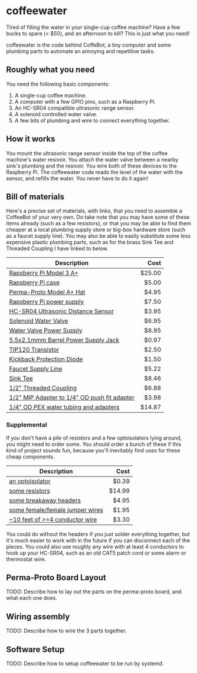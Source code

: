 # coffeewater
Tired of filling the water in your single-cup coffee machine?  Have a few bucks to spare (< $50), and an afternoon to kill?  This is just what you need!

coffeewater is the code behind CoffeBot, a tiny computer and some plumbing parts to automate an annoying and repetitive tasks.

## Roughly what you need

You need the following basic components:

1. A single-cup coffee machine.
1. A computer with a few GPIO pins, such as a Raspberry Pi.
1. An HC-SR04 compatible ultrasonic range sensor.
1. A solenoid controlled water valve.
1. A few bits of plumbing and wire to connect everything together.

## How it works

You mount the ultrasonic range sensor inside the top of the coffee machine's water resivoir.  You attach the water valve between a nearby sink's plumbing and the resivoir.  You wire both of these devices to the Raspberry Pi.  The coffeewater code reads the level of the water with the sensor, and refills the water.  You never have to do it again!

## Bill of materials

Here's a precise set of materials, with links, that you need to assemble a CoffeeBot of your very own.  Do take note that you may have some of these items already (such as a few resistors), or that you may be able to find them cheaper at a local plumbing supply store or big-box hardware store (such as a faucet supply line).  You may also be able to easily substitute some less expensive plastic plumbing parts, such as for the brass Sink Tee and Threaded Coupling I have linked to below.

| Description                                                                 |   Cost |
| --------------------------------------------------------------------------- | ------:|
| [Rapsberry Pi Model 3 A+](https://www.adafruit.com/product/4027)            | $25.00 |
| [Rapsberry Pi case](https://www.adafruit.com/product/2361)                  |  $5.00 |
| [Perma-Proto Model A+ Hat](https://www.adafruit.com/product/2310)           |  $4.95 |
| [Rapsberry Pi power supply](https://www.adafruit.com/product/1995)          |  $7.50 |
| [HC-SR04 Ultrasonic Distance Sensor](https://www.adafruit.com/product/4007) |  $3.95 |
| [Solenoid Water Valve](https://www.adafruit.com/product/997)                |  $6.95 |
| [Water Valve Power Supply](https://www.adafruit.com/product/798)            |  $8.95 |
| [5.5x2.1mmm Barrel Power Supply Jack](https://www.digikey.com/product-detail/en/tensility-international-corp/54-00133/839-1516-ND/9685442)            |  $0.97 |
| [TIP120 Transistor](https://www.adafruit.com/product/976)                   |  $2.50 |
| [Kickback Protection Diode](https://www.adafruit.com/product/755)           |  $1.50 |
| [Faucet Supply Line](https://www.lowes.com/pd/Homewerks-Worldwide-3-8-in-Compression-12-in-Braided-Stainless-Steel-Faucet-Supply-Line/1000011602)               |  $5.22 |
| [Sink Tee](https://www.lowes.com/pd/B-K-3-8-in-Compression-Tee-Adapter-Fitting/1000505459)                                                                      |  $8.46 |
| [1/2" Threaded Coupling](https://www.lowes.com/pd/B-K-1-2-in-Threaded-Coupling-Fitting/1000505577)                                                              |  $6.88 |
| [1/2" MIP Adapter to 1/4" OD push fit adapter](https://www.lowes.com/pd/SharkBite-1-4-in-Push-to-Connect-x-1-2-in-Mip-dia-Male-Adapter-Push-Fitting/1000192601) |  $3.98 |
| [1/4" OD PEX water tubing and adapters](https://smile.amazon.com/gp/product/B07CRMDDYG)                                                                         | $14.87 |

### Supplemental

If you don't have a pile of resistors and a few optoisolators lying around, you might need to order some.  You should order a bunch of these if this kind of project sounds fun, because you'll inevitably find uses for these cheap components.

| Description        | Cost           |
| ------------- |-------------:|
| [an optoisolator](https://www.digikey.com/product-detail/en/taiwan-semiconductor-corporation/TPC817C-C9G/TPC817CC9G-ND/7359670) | $0.39 |
| [some resistors](https://smile.amazon.com/Resistor-Assorted-Resistors-Assortment-Experiments/dp/B07L851T3V) | $14.99 |
| [some breakaway headers](https://www.adafruit.com/product/392) | $4.95 |
| [some female/female jumper wires](https://www.adafruit.com/product/1950) | $1.95 |
| [~10 feet of >=4 conductor wire](https://www.lowes.com/pd/Southwire-18-4-Jacketed-Sprinkler-Wire-By-the-Foot/50142294) | $3.30 |

You could do without the headers if you just solder everything together, but it's much easier to work with in the future if you can disconnect each of the pieces.  You could also use roughly any wire with at least 4 conductors to hook up your HC-SR04, such as an old CAT5 patch cord or some alarm or thermostat wire.

## Perma-Proto Board Layout

TODO: Describe how to lay out the parts on the perma-proto board, and what each one does.

## Wiring assembly

TODO: Describe how to wire the 3 parts together.

## Software Setup

TODO: Describe how to setup coffeewater to be run by systemd.
